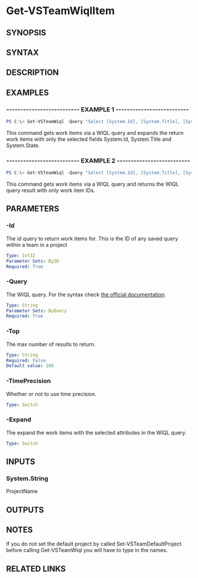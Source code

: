 <!-- #include "./common/header.md" -->

# Get-VSTeamWiqlItem

## SYNOPSIS

<!-- #include "./synopsis/Get-VSTeamWiql.md" -->

## SYNTAX

## DESCRIPTION

<!-- #include "./synopsis/Get-VSTeamWiql.md" -->

## EXAMPLES

### -------------------------- EXAMPLE 1 --------------------------

```PowerShell
PS C:\> Get-VSTeamWiql -Query "Select [System.Id], [System.Title], [System.State] From WorkItems" -Team "MyProject Team" -Project "MyProject" -Expand
```

This command gets work items via a WIQL query and expands the return work items with only the selected fields System.Id, System.Title and System.State.

### -------------------------- EXAMPLE 2 --------------------------

```PowerShell
PS C:\> Get-VSTeamWiql -Query "Select [System.Id], [System.Title], [System.State] From WorkItems" -Team "MyProject Team" -Project "MyProject"
```

This command gets work items via a WIQL query and returns the WIQL query result with only work item IDs.

## PARAMETERS

### -Id

The id query to return work items for. This is the ID of any saved query within a team in a project

```yaml
Type: Int32
Parameter Sets: ByID
Required: True
```

### -Query

The WIQL query. For the syntax check [the official documentation](https://docs.microsoft.com/en-us/azure/devops/boards/queries/wiql-syntax?view=azure-devops).

```yaml
Type: String
Parameter Sets: ByQuery
Required: True
```

### -Top

The max number of results to return.

```yaml
Type: String
Required: False
Default value: 100
```

### -TimePrecision

Whether or not to use time precision.

```yaml
Type: Switch
```

### -Expand

The expand the work items with the selected attributes in the WIQL query.

```yaml
Type: Switch
```

## INPUTS

### System.String

ProjectName

## OUTPUTS

## NOTES

If you do not set the default project by called Set-VSTeamDefaultProject before calling Get-VSTeamWiql you will have to type in the names.

## RELATED LINKS
